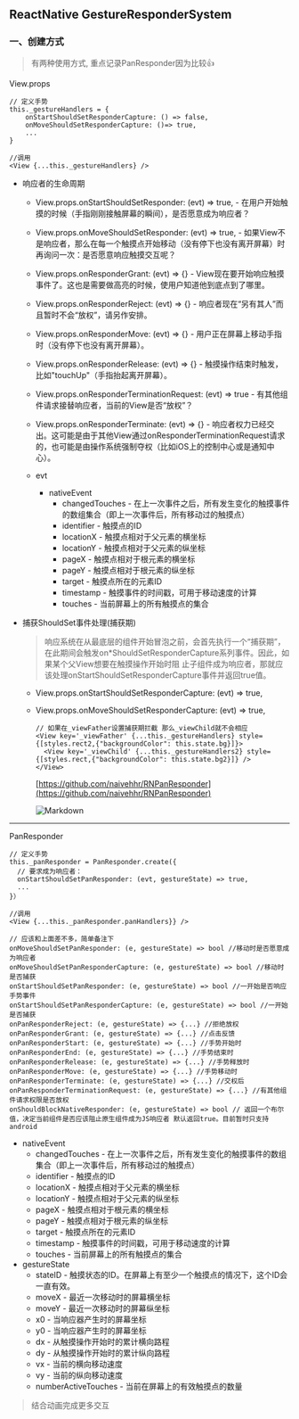 ## ReactNative GestureResponderSystem

### 一、创建方式
> 有两种使用方式, 重点记录PanResponder因为比较👍

View.props
    
```
// 定义手势
this._gestureHandlers = {
	onStartShouldSetResponderCapture: () => false,
	onMoveShouldSetResponderCapture: ()=> true,
	...
}

//调用
<View {...this._gestureHandlers} />

```
* 响应者的生命周期

	* View.props.onStartShouldSetResponder: (evt) => true, - 在用户开始触摸的时候（手指刚刚接触屏幕的瞬间），是否愿意成为响应者？
	
	* View.props.onMoveShouldSetResponder: (evt) => true, - 如果View不是响应者，那么在每一个触摸点开始移动（没有停下也没有离开屏幕）时再询问一次：是否愿意响应触摸交互呢？
	* View.props.onResponderGrant: (evt) => {} - View现在要开始响应触摸事件了。这也是需要做高亮的时候，使用户知道他到底点到了哪里。
	* View.props.onResponderReject: (evt) => {} - 响应者现在“另有其人”而且暂时不会“放权”，请另作安排。
	* View.props.onResponderMove: (evt) => {} - 用户正在屏幕上移动手指时（没有停下也没有离开屏幕）。
	* View.props.onResponderRelease: (evt) => {} - 触摸操作结束时触发，比如"touchUp"（手指抬起离开屏幕）。
	* View.props.onResponderTerminationRequest: (evt) => true - 有其他组件请求接替响应者，当前的View是否“放权”？
	* View.props.onResponderTerminate: (evt) => {} - 响应者权力已经交出。这可能是由于其他View通过onResponderTerminationRequest请求的，也可能是由操作系统强制夺权（比如iOS上的控制中心或是通知中心）。
	* evt
		* nativeEvent
			* changedTouches - 在上一次事件之后，所有发生变化的触摸事件的数组集合（即上一次事件后，所有移动过的触摸点）
			* identifier - 触摸点的ID
			* locationX - 触摸点相对于父元素的横坐标
			* locationY - 触摸点相对于父元素的纵坐标
			* pageX - 触摸点相对于根元素的横坐标
			* pageY - 触摸点相对于根元素的纵坐标
			* target - 触摸点所在的元素ID
			* timestamp - 触摸事件的时间戳，可用于移动速度的计算
			* touches - 当前屏幕上的所有触摸点的集合
			
* 捕获ShouldSet事件处理(捕获期)
	> 响应系统在从最底层的组件开始冒泡之前，会首先执行一个“捕获期”，在此期间会触发on*ShouldSetResponderCapture系列事件。因此，如果某个父View想要在触摸操作开始时阻
	止子组件成为响应者，那就应该处理onStartShouldSetResponderCapture事件并返回true值。
	* View.props.onStartShouldSetResponderCapture: (evt) => true,
	* View.props.onMoveShouldSetResponderCapture: (evt) => true,

		```
		// 如果在_viewFather设置捕获期拦截 那么_viewChild就不会相应
		<View key='_viewFather' {...this._gestureHandlers} style={[styles.rect2,{"backgroundColor": this.state.bg}]}>
		  <View key='_viewChild' {...this._gestureHandlers2} style={[styles.rect,{"backgroundColor": this.state.bg2}]} />
		</View>
		```
		[https://github.com/naivehhr/RNPanResponder](https://github.com/naivehhr/RNPanResponder)
		
		![Markdown](http://p1.bpimg.com/1949/fb55e60846aef9d0.gif)

****

PanResponder

```
// 定义手势
this._panResponder = PanResponder.create({
  // 要求成为响应者：
  onStartShouldSetPanResponder: (evt, gestureState) => true,
  ...
}）

//调用
<View {...this._panResponder.panHandlers}} />

```




```
// 应该和上面差不多，简单备注下
onMoveShouldSetPanResponder: (e, gestureState) => bool //移动时是否愿意成为响应者
onMoveShouldSetPanResponderCapture: (e, gestureState) => bool //移动时是否捕获
onStartShouldSetPanResponder: (e, gestureState) => bool //一开始是否响应手势事件
onStartShouldSetPanResponderCapture: (e, gestureState) => bool //一开始是否捕获
onPanResponderReject: (e, gestureState) => {...} //拒绝放权
onPanResponderGrant: (e, gestureState) => {...} //点击反馈
onPanResponderStart: (e, gestureState) => {...} //手势开始时
onPanResponderEnd: (e, gestureState) => {...} //手势结束时
onPanResponderRelease: (e, gestureState) => {...} //手势释放时
onPanResponderMove: (e, gestureState) => {...} //手势移动时
onPanResponderTerminate: (e, gestureState) => {...} //交权后
onPanResponderTerminationRequest: (e, gestureState) => {...} //有其他组件请求权限是否放权
onShouldBlockNativeResponder: (e, gestureState) => bool // 返回一个布尔值，决定当前组件是否应该阻止原生组件成为JS响应者 默认返回true。目前暂时只支持android

```
* nativeEvent
	* changedTouches - 在上一次事件之后，所有发生变化的触摸事件的数组集合（即上一次事件后，所有移动过的触摸点）
	* identifier - 触摸点的ID
	* locationX - 触摸点相对于父元素的横坐标
	* locationY - 触摸点相对于父元素的纵坐标
	* pageX - 触摸点相对于根元素的横坐标
	* pageY - 触摸点相对于根元素的纵坐标
	* target - 触摸点所在的元素ID
	* timestamp - 触摸事件的时间戳，可用于移动速度的计算
	* touches - 当前屏幕上的所有触摸点的集合
* gestureState
	* stateID - 触摸状态的ID。在屏幕上有至少一个触摸点的情况下，这个ID会一直有效。
	* moveX - 最近一次移动时的屏幕横坐标
	* moveY - 最近一次移动时的屏幕纵坐标
	* x0 - 当响应器产生时的屏幕坐标
	* y0 - 当响应器产生时的屏幕坐标
	* dx - 从触摸操作开始时的累计横向路程
	* dy - 从触摸操作开始时的累计纵向路程
	* vx - 当前的横向移动速度
	* vy - 当前的纵向移动速度
	* numberActiveTouches - 当前在屏幕上的有效触摸点的数量

> 结合动画完成更多交互